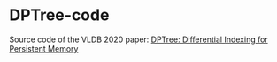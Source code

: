 # DPTree-code
Source code of the VLDB 2020 paper: [DPTree: Differential Indexing for Persistent Memory](http://www.vldb.org/pvldb/vol13/p421-zhou.pdf)
